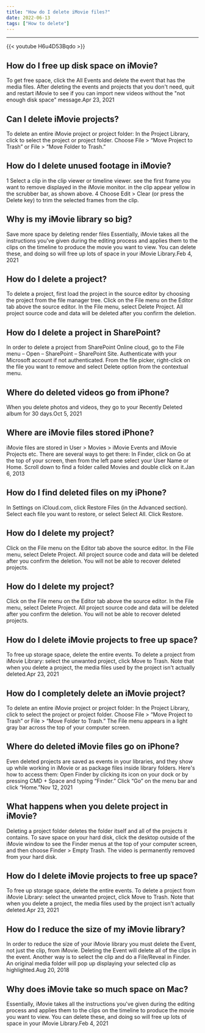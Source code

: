 ```yaml
---
title: "How do I delete iMovie files?"
date: 2022-06-13
tags: ["How to delete"]
---
```


---
{{< youtube H6u4D53Bqdo >}}
## How do I free up disk space on iMovie?
To get free space, click the All Events and delete the event that has the media files. After deleting the events and projects that you don't need, quit and restart iMovie to see if you can import new videos without the "not enough disk space" message.Apr 23, 2021

## Can I delete iMovie projects?
To delete an entire iMovie project or project folder: In the Project Library, click to select the project or project folder. Choose File > “Move Project to Trash” or File > “Move Folder to Trash.”

## How do I delete unused footage in iMovie?
1 Select a clip in the clip viewer or timeline viewer. see the first frame you want to remove displayed in the iMovie monitor. in the clip appear yellow in the scrubber bar, as shown above. 4 Choose Edit > Clear (or press the Delete key) to trim the selected frames from the clip.

## Why is my iMovie library so big?
Save more space by deleting render files Essentially, iMovie takes all the instructions you've given during the editing process and applies them to the clips on the timeline to produce the movie you want to view. You can delete these, and doing so will free up lots of space in your iMovie Library.Feb 4, 2021

## How do I delete a project?
To delete a project, first load the project in the source editor by choosing the project from the file manager tree. Click on the File menu on the Editor tab above the source editor. In the File menu, select Delete Project. All project source code and data will be deleted after you confirm the deletion.

## How do I delete a project in SharePoint?
In order to delete a project from SharePoint Online cloud, go to the File menu – Open – SharePoint – SharePoint Site. Authenticate with your Microsoft account if not authenticated. From the file picker, right-click on the file you want to remove and select Delete option from the contextual menu.

## Where do deleted videos go from iPhone?
When you delete photos and videos, they go to your Recently Deleted album for 30 days.Oct 5, 2021

## Where are iMovie files stored iPhone?
iMovie files are stored in User > Movies > iMovie Events and iMovie Projects etc. There are several ways to get there: In Finder, click on Go at the top of your screen, then from the left pane select your User Name or Home. Scroll down to find a folder called Movies and double click on it.Jan 6, 2013

## How do I find deleted files on my iPhone?
In Settings on iCloud.com, click Restore Files (in the Advanced section). Select each file you want to restore, or select Select All. Click Restore.

## How do I delete my project?
Click on the File menu on the Editor tab above the source editor. In the File menu, select Delete Project. All project source code and data will be deleted after you confirm the deletion. You will not be able to recover deleted projects.

## How do I delete my project?
Click on the File menu on the Editor tab above the source editor. In the File menu, select Delete Project. All project source code and data will be deleted after you confirm the deletion. You will not be able to recover deleted projects.

## How do I delete iMovie projects to free up space?
To free up storage space, delete the entire events. To delete a project from iMovie Library: select the unwanted project, click Move to Trash. Note that when you delete a project, the media files used by the project isn't actually deleted.Apr 23, 2021

## How do I completely delete an iMovie project?
To delete an entire iMovie project or project folder: In the Project Library, click to select the project or project folder. Choose File > “Move Project to Trash” or File > “Move Folder to Trash.” The File menu appears in a light gray bar across the top of your computer screen.

## Where do deleted iMovie files go on iPhone?
Even deleted projects are saved as events in your libraries, and they show up while working in iMovie or as package files inside library folders. Here's how to access them: Open Finder by clicking its icon on your dock or by pressing CMD + Space and typing “Finder.” Click “Go” on the menu bar and click “Home.”Nov 12, 2021

## What happens when you delete project in iMovie?
Deleting a project folder deletes the folder itself and all of the projects it contains. To save space on your hard disk, click the desktop outside of the iMovie window to see the Finder menus at the top of your computer screen, and then choose Finder > Empty Trash. The video is permanently removed from your hard disk.

## How do I delete iMovie projects to free up space?
To free up storage space, delete the entire events. To delete a project from iMovie Library: select the unwanted project, click Move to Trash. Note that when you delete a project, the media files used by the project isn't actually deleted.Apr 23, 2021

## How do I reduce the size of my iMovie library?
In order to reduce the size of your iMovie library you must delete the Event, not just the clip, from iMovie. Deleting the Event will delete all of the clips in the event. Another way is to select the clip and do a File/Reveal in Finder. An original media folder will pop up displaying your selected clip as highlighted.Aug 20, 2018

## Why does iMovie take so much space on Mac?
Essentially, iMovie takes all the instructions you've given during the editing process and applies them to the clips on the timeline to produce the movie you want to view. You can delete these, and doing so will free up lots of space in your iMovie Library.Feb 4, 2021

